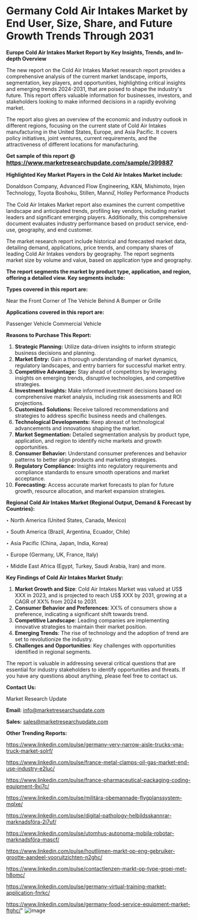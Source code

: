 # Germany Cold Air Intakes Market by End User, Size, Share, and Future Growth Trends Through 2031

<strong>Europe Cold Air Intakes Market Report by Key Insights, Trends, and In-depth Overview</strong>

The new report on the Cold Air Intakes Market research report provides a comprehensive analysis of the current market landscape, imports, segmentation, key players, and opportunities, highlighting critical insights and emerging trends 2024-2031,</strong> that are poised to shape the industry's future. This report offers valuable information for businesses, investors, and stakeholders looking to make informed decisions in a rapidly evolving market.

The report also gives an overview of the economic and industry outlook in different regions, focusing on the current state of Cold Air Intakes manufacturing in the United States, Europe, and Asia Pacific. It covers policy initiatives, joint ventures, current requirements, and the attractiveness of different locations for manufacturing.

<strong>Get sample of this report @ <a href=https://www.marketresearchupdate.com/sample/399887><font size=3 color=#0000ff>https://www.marketresearchupdate.com/sample/399887</font></a></strong>

<strong>Highlighted Key Market Players in the Cold Air Intakes Market include:</strong>

Donaldson Company, Advanced Flow Engineering, K&N, Mishimoto, Injen Technology, Toyota Boshoku, Stillen, Mannứꙺ, Holley Performance Products

The Cold Air Intakes Market report also examines the current competitive landscape and anticipated trends, profiling key vendors, including market leaders and significant emerging players. Additionally, this comprehensive document evaluates industry performance based on product service, end-use, geography, and end customer.

The market research report include historical and forecasted market data, detailing demand, applications, price trends, and company shares of leading Cold Air Intakes vendors by geography. The report segments market size by volume and value, based on application type and geography.

<strong>The report segments the market by product type, application, and region, offering a detailed view. Key segments include:</strong>

<strong>Types covered in this report are:</strong>

Near the Front Corner of The Vehicle
Behind A Bumper or Grille

<strong>Applications covered in this report are:</strong>

Passenger Vehicle
Commercial Vehicle

<strong>Reasons to Purchase This Report:</strong>
<ol>
  <li><strong>Strategic Planning:</strong> Utilize data-driven insights to inform strategic business decisions and planning.</li>
  <li><strong>Market Entry:</strong> Gain a thorough understanding of market dynamics, regulatory landscapes, and entry barriers for successful market entry.</li>
  <li><strong>Competitive Advantage:</strong> Stay ahead of competitors by leveraging insights on emerging trends, disruptive technologies, and competitive strategies.</li>
  <li><strong>Investment Insights:</strong> Make informed investment decisions based on comprehensive market analysis, including risk assessments and ROI projections.</li>
  <li><strong>Customized Solutions:</strong> Receive tailored recommendations and strategies to address specific business needs and challenges.</li>
  <li><strong>Technological Developments:</strong> Keep abreast of technological advancements and innovations shaping the market.</li>
  <li><strong>Market Segmentation:</strong> Detailed segmentation analysis by product type, application, and region to identify niche markets and growth opportunities.</li>
  <li><strong>Consumer Behavior:</strong> Understand consumer preferences and behavior patterns to better align products and marketing strategies.</li>
  <li><strong>Regulatory Compliance:</strong> Insights into regulatory requirements and compliance standards to ensure smooth operations and market acceptance.</li>
  <li><strong>Forecasting:</strong> Access accurate market forecasts to plan for future growth, resource allocation, and market expansion strategies.</li>
</ol>

<strong>Regional Cold Air Intakes Market (Regional Output, Demand &amp; Forecast by Countries):</strong>

‣ North America (United States, Canada, Mexico)

‣ South America (Brazil, Argentina, Ecuador, Chile)

‣ Asia Pacific (China, Japan, India, Korea)

‣ Europe (Germany, UK, France, Italy)

‣ Middle East Africa (Egypt, Turkey, Saudi Arabia, Iran) and more.

<strong>Key Findings of Cold Air Intakes Market Study:</strong>
<ol>
  <li><strong>Market Growth and Size</strong>: Cold Air Intakes Market was valued at US$ XXX in 2023, and is projected to reach US$ XXX by 2031, growing at a CAGR of XX% from 2024 to 2031.</li>
  <li><strong>Consumer Behavior and Preferences</strong>: XX% of consumers show a preference, indicating a significant shift towards trend.</li>
  <li><strong>Competitive Landscape</strong>: Leading companies are implementing innovative strategies to maintain their market position.</li>
  <li><strong>Emerging Trends</strong>: The rise of technology and the adoption of trend are set to revolutionize the industry.</li>
  <li><strong>Challenges and Opportunities</strong>: Key challenges with opportunities identified in regional segments.</li>
</ol>

The report is valuable in addressing several critical questions that are essential for industry stakeholders to identify opportunities and threats. If you have any questions about anything, please feel free to contact us.

<strong>Contact Us:</strong>

Market Research Update

<strong>Email:</strong> info@marketresearchupdate.com

<strong>Sales:</strong> sales@marketresearchupdate.com

<strong>Other Trending Reports:</strong>

<a href=https://www.linkedin.com/pulse/germany-very-narrow-aisle-trucks-vna-truck-market-solrf/>https://www.linkedin.com/pulse/germany-very-narrow-aisle-trucks-vna-truck-market-solrf/</a>

<a href=https://www.linkedin.com/pulse/france-metal-clamps-oil-gas-market-end-use-industry-e2luc/>https://www.linkedin.com/pulse/france-metal-clamps-oil-gas-market-end-use-industry-e2luc/</a>

<a href=https://www.linkedin.com/pulse/france-pharmaceutical-packaging-coding-equipment-9xi7c/>https://www.linkedin.com/pulse/france-pharmaceutical-packaging-coding-equipment-9xi7c/</a>

<a href=https://www.linkedin.com/pulse/militära-obemannade-flygplanssystem-mqlxe/>https://www.linkedin.com/pulse/militära-obemannade-flygplanssystem-mqlxe/</a>

<a href=https://www.linkedin.com/pulse/digital-pathology-helbildsskannrar-marknadsföra-2i7uf/>https://www.linkedin.com/pulse/digital-pathology-helbildsskannrar-marknadsföra-2i7uf/</a>

<a href=https://www.linkedin.com/pulse/utomhus-autonoma-mobila-robotar-marknadsföra-mascf/>https://www.linkedin.com/pulse/utomhus-autonoma-mobila-robotar-marknadsföra-mascf/</a>

<a href=https://www.linkedin.com/pulse/houtlijmen-markt-op-eng-gebruiker-grootte-aandeel-vooruitzichten-n2ghc/>https://www.linkedin.com/pulse/houtlijmen-markt-op-eng-gebruiker-grootte-aandeel-vooruitzichten-n2ghc/</a>

<a href=https://www.linkedin.com/pulse/contactlenzen-markt-op-type-groei-met-h8omc/>https://www.linkedin.com/pulse/contactlenzen-markt-op-type-groei-met-h8omc/</a>

<a href=https://www.linkedin.com/pulse/germany-virtual-training-market-application-fnrkc/>https://www.linkedin.com/pulse/germany-virtual-training-market-application-fnrkc/</a>

<a href=https://www.linkedin.com/pulse/germany-food-service-equipment-market-ftghc/>https://www.linkedin.com/pulse/germany-food-service-equipment-market-ftghc/</a>"
![image](https://github.com/user-attachments/assets/ec61f6ac-6452-4bb5-b4e7-8407eef67a93)
